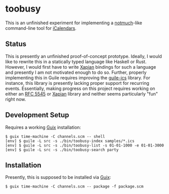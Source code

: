 # toobusy

This is an unfinished experiment for implementing a [notmuch]-like command-line tool for [iCalendars][rfc 5545].

## Status

This is presently an unfinished proof-of-concept prototype. Ideally, I would
like to rewrite this in a statically typed language like Haskell or Rust.
However, I would first have to write [Xapian] bindings for such a language and
presently I am not motivated enough to do so. Further, properly implementing
this in Guile requires improving the [guile-ics] library. For instance, this
library is presently lacking proper support for recurring events. Essentially,
making progress on this project requires working on either an
[RFC 5545][rfc 5545] or [Xapian] library and neither seems particularly "fun"
right now.

## Development Setup

Requires a working [Guix] installation:

	$ guix time-machine -C channels.scm -- shell
	[env] $ guile -L src -s ./bin/toobusy-index samples/*.ics
	[env] $ guile -L src -s ./bin/toobusy-list -s 01-01-1000 -e 01-01-3000
	[env] $ guile -L src -s ./bin/toobusy-search party

## Installation

Presently, this is supposed to be installed via [Guix]:

	$ guix time-machine -C channels.scm -- package -f package.scm

[guile-ics]: https://github.com/artyom-poptsov/guile-ics
[Guix]: https://guix.gnu.org
[notmuch]: https://notmuchmail.org/
[rfc 5545]: https://datatracker.ietf.org/doc/html/rfc5545
[Xapian]: http://www.xapian.org/
